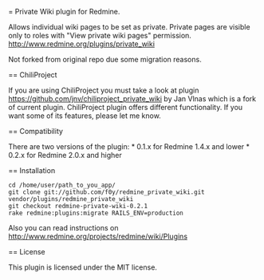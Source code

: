 = Private Wiki plugin for Redmine.

Allows individual wiki pages to be set as private. Private pages are visible only to roles with "View private wiki pages" permission.
http://www.redmine.org/plugins/private_wiki

Not forked from original repo due some migration reasons.

== ChiliProject

If you are using ChiliProject you must take a look at plugin https://github.com/jnv/chiliproject_private_wiki by Jan Vlnas
which is a fork of current plugin. ChiliProject plugin offers different functionality. If you want some of its features, please let me know.

== Compatibility

There are two versions of the plugin:
    * 0.1.x for Redmine 1.4.x and lower
    * 0.2.x for Redmine 2.0.x and higher

== Installation

    cd /home/user/path_to_you_app/
    git clone git://github.com/f0y/redmine_private_wiki.git vendor/plugins/redmine_private_wiki
    git checkout redmine-private-wiki-0.2.1
    rake redmine:plugins:migrate RAILS_ENV=production

Also you can read instructions on http://www.redmine.org/projects/redmine/wiki/Plugins

== License

This plugin is licensed under the MIT license.
